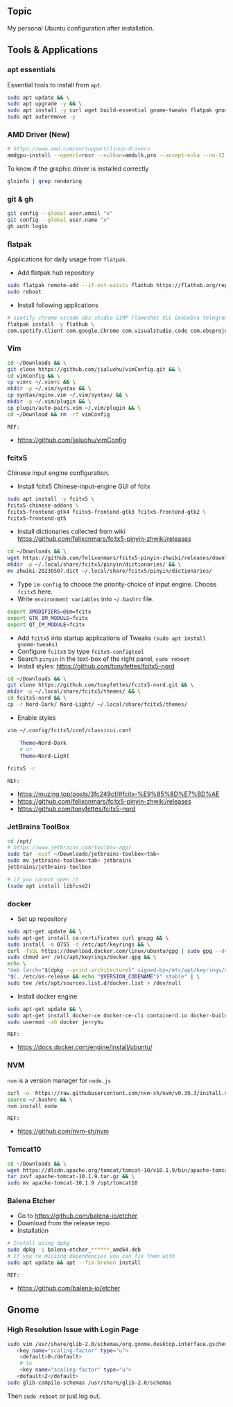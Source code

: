 ## Topic

My personal Ubuntu configuration after installation.



## Tools & Applications

### apt essentials

Essential tools to install from `apt`.

```bash
sudo apt update && \
sudo apt upgrade -y && \
sudo apt install -y curl wget build-essential gnome-tweaks flatpak gnome-software-plugin-flatpak openjdk-19-jdk openjdk-11-jdk git gh vim mesa-utils mysql-server&& \
sudo apt autoremove -y
```



### AMD Driver (New)

```bash
# https://www.amd.com/en/support/linux-drivers
amdgpu-install --opencl=rocr --vulkan=amdvlk,pro --accept-eula --no-32 --usecase=graphics
```

To know if the graphic driver is installed correctly

```bash
glxinfo | grep rendering
```





### git & gh

```bash
git config --global user.email "x"
git config --global user.name "x"
gh auth login
```





### flatpak

Applications for daily usage from `flatpak`.

- Add flatpak hub repository

```bash
sudo flatpak remote-add --if-not-exists flathub https://flathub.org/repo/flathub.flatpakrepo && \
sudo reboot
```

- Install following applications

```bash
# spotify chrome vscode obs-studio GIMP Flameshot VLC GeoGebra telegram Discord sublime Notepadqq Typora Zoom GnomeExtensionManager Steam qBittorrent Slack
flatpak install -y flathub \
com.spotify.Client com.google.Chrome com.visualstudio.code com.obsproject.Studio org.gimp.GIMP org.flameshot.Flameshot org.videolan.VLC org.geogebra.GeoGebra org.telegram.desktop com.discordapp.Discord com.sublimetext.three com.notepadqq.Notepadqq io.typora.Typora us.zoom.Zoom com.mattjakeman.ExtensionManager com.valvesoftware.Steam org.qbittorrent.qBittorrent com.slack.Slack com.getpostman.Postman
```



### Vim

```bash
cd ~/Downloads && \
git clone https://github.com/jialuohu/vimConfig.git && \
cd vimConfig && \
cp vimrc ~/.vimrc && \
mkdir -p ~/.vim/syntax && \
cp syntax/nginx.vim ~/.vim/syntax/ && \
mkdir -p ~/.vim/plugin && \
cp plugin/auto-pairs.vim ~/.vim/plugin && \
cd ~/Download && rm -rf vimConfig
```

`REF:`

- https://github.com/jialuohu/vimConfig



### fcitx5

Chinese input engine configuration.

- Install fcitx5 Chinese-input-engine GUI of fcitx

```bash
sudo apt install -y fcitx5 \
fcitx5-chinese-addons \
fcitx5-frontend-gtk4 fcitx5-frontend-gtk3 fcitx5-frontend-gtk2 \
fcitx5-frontend-qt5
```

- Install dictionaries collected from wiki https://github.com/felixonmars/fcitx5-pinyin-zhwiki/releases

```bash
cd ~/Downloads && \
wget https://github.com/felixonmars/fcitx5-pinyin-zhwiki/releases/download/0.2.4/zhwiki-20230507.dict && \
mkdir -p ~/.local/share/fcitx5/pinyin/dictionaries/ && \
mv zhwiki-20230507.dict ~/.local/share/fcitx5/pinyin/dictionaries/
```

- Type `im-config` to choose the priority-choice of input engine. Choose `fcitx5` here.
- Write `environment variables` into `~/.bashrc` file.

```bash
export XMODIFIERS=@im=fcitx
export GTK_IM_MODULE=fcitx
export QT_IM_MODULE=fcitx
```

-  Add `fcitx5` into startup applications of Tweaks `(sudo apt install gnome-tweaks)`
- Configure `fcitx5` by type `fcitx5-configtool`
- Search `pinyin` in the text-box of the right panel, `sudo reboot`
- Install styles: https://github.com/tonyfettes/fcitx5-nord

```bash
cd ~/Downloads && \
git clone https://github.com/tonyfettes/fcitx5-nord.git && \
mkdir -p ~/.local/share/fcitx5/themes/ && \
cd fcitx5-nord && \
cp -r Nord-Dark/ Nord-Light/ ~/.local/share/fcitx5/themes/
```

- Enable styles

```bash
vim ~/.config/fcitx5/conf/classicui.conf

    Theme=Nord-Dark
    # or
    Theme=Nord-Light
    
fcitx5 -r
```



`REF:` 

- https://muzing.top/posts/3fc249cf/#fcitx-%E9%85%8D%E7%BD%AE
- https://github.com/felixonmars/fcitx5-pinyin-zhwiki/releases
- https://github.com/tonyfettes/fcitx5-nord



### JetBrains ToolBox

```bash
cd /opt/
# https://www.jetbrains.com/toolbox-app/
sudo tar -xvzf ~/Downloads/jetbrains-toolbox<tab>
sudo mv jetbrains-toolbox<tab> jetbrains
jetbrains/jetbrains-toolbox

# if you cannot open it
(sudo apt install libfuse2)
```



### docker

- Set up repository 

```bash
sudo apt-get update && \
sudo apt-get install ca-certificates curl gnupg && \
sudo install -m 0755 -d /etc/apt/keyrings && \
curl -fsSL https://download.docker.com/linux/ubuntu/gpg | sudo gpg --dearmor -o /etc/apt/keyrings/docker.gpg && \
sudo chmod a+r /etc/apt/keyrings/docker.gpg && \
echo \
"deb [arch="$(dpkg --print-architecture)" signed-by=/etc/apt/keyrings/docker.gpg] https://download.docker.com/linux/ubuntu \
"$(. /etc/os-release && echo "$VERSION_CODENAME")" stable" | \
sudo tee /etc/apt/sources.list.d/docker.list > /dev/null
```

- Install docker engine

```bash
sudo apt-get update && \
sudo apt-get install docker-ce docker-ce-cli containerd.io docker-buildx-plugin docker-compose-plugin && \
sudo usermod -aG docker jerryhu
```

`REF:` 

- https://docs.docker.com/engine/install/ubuntu/



### NVM

`nvm` is a version manager for `node.js`

```bash
curl -o- https://raw.githubusercontent.com/nvm-sh/nvm/v0.39.3/install.sh | bash && \
source ~/.bashrc && \
nvm install node
```

`REF:`

- https://github.com/nvm-sh/nvm



### Tomcat10

```bash
cd ~/Downloads && \
wget https://dlcdn.apache.org/tomcat/tomcat-10/v10.1.9/bin/apache-tomcat-10.1.9.tar.gz && \
tar zxvf apache-tomcat-10.1.9.tar.gz && \
sudo mv apache-tomcat-10.1.9 /opt/tomcat10
```





### Balena Etcher

- Go to https://github.com/balena-io/etcher
- Download from the release repo
- Installation

```bash
# Install using dpkg
sudo dpkg -i balena-etcher_******_amd64.deb
# If you're missing dependencies you can fix them with
sudo apt update && apt --fix-broken install
```

`REF:` 

- https://github.com/balena-io/etcher



## Gnome

### High Resolution Issue with Login Page

 ```bash
 sudo vim /usr/share/glib-2.0/schemas/org.gnome.desktop.interface.gschema.xml
 	<key name="scaling-factor" type="u">
     <default>0</default>
     # to
     <key name="scaling-factor" type="u">
 	<default>2</default>
 sudo glib-compile-schemas /usr/share/glib-2.0/schemas
 ```

Then `sudo reboot` or just log out.









